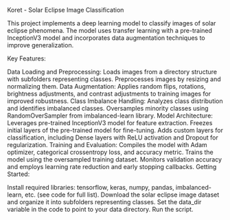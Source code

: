 Koret - Solar Eclipse Image Classification

This project implements a deep learning model to classify images of solar eclipse phenomena. The model uses transfer learning with a pre-trained InceptionV3 model and incorporates data augmentation techniques to improve generalization.

Key Features:

Data Loading and Preprocessing:
Loads images from a directory structure with subfolders representing classes.
Preprocesses images by resizing and normalizing them.
Data Augmentation:
Applies random flips, rotations, brightness adjustments, and contrast adjustments to training images for improved robustness.
Class Imbalance Handling:
Analyzes class distribution and identifies imbalanced classes.
Oversamples minority classes using RandomOverSampler from imbalanced-learn library.
Model Architecture:
Leverages pre-trained InceptionV3 model for feature extraction.
Freezes initial layers of the pre-trained model for fine-tuning.
Adds custom layers for classification, including Dense layers with ReLU activation and Dropout for regularization.
Training and Evaluation:
Compiles the model with Adam optimizer, categorical crossentropy loss, and accuracy metric.
Trains the model using the oversampled training dataset.
Monitors validation accuracy and employs learning rate reduction and early stopping callbacks.
Getting Started:

Install required libraries: tensorflow, keras, numpy, pandas, imbalanced-learn, etc. (see code for full list).
Download the solar eclipse image dataset and organize it into subfolders representing classes.
Set the data_dir variable in the code to point to your data directory.
Run the script.
